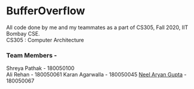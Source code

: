 # BufferOverflow
All code done by me and my teammates as a part of CS305, Fall 2020, IIT Bombay CSE.  
CS305 : Computer Architecture

### Team Members  -

Shreya Pathak - 180050100  
Ali Rehan - 180050061
Karan Agarwalla - 180050045
[Neel Aryan Gupta](https://www.cse.iitb.ac.in/~neelaryan) - 180050067  
